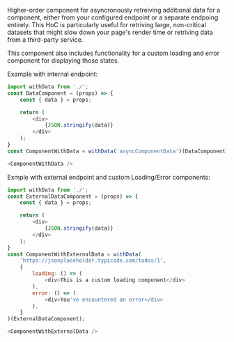 Higher-order component for asyncronously retreiving additional data for a component, either from your configured endpoint or a separate endpoing entirely. This HoC is particularly useful for retriving large, non-critical datasets that might slow down your page's render time or retriving data from a third-party service.

This component also includes functionality for a custom loading and error component for displaying those states.

Example with internal endpoint:
```js
import withData from './';
const DataComponent = (props) => {
    const { data } = props;

    return (
        <div>
            {JSON.stringify(data)}
        </div>
    );
}
const ComponentWithData = withData('asyncComponentData')(DataComponent);

<ComponentWithData />
```

Exmple with external endpoint and custom Loading/Error components:

```js
import withData from './';
const ExternalDataComponent = (props) => {
    const { data } = props;

    return (
        <div>
            {JSON.stringify(data)}
        </div>
    );
}
const ComponentWithExternalData = withData(
    'https://jsonplaceholder.typicode.com/todos/1',
    {
        loading: () => (
            <div>This is a custom loading component</div>
        ),
        error: () => (
            <div>You've encountered an error</div>
        ),
    }
)(ExternalDataComponent);

<ComponentWithExternalData />
```
